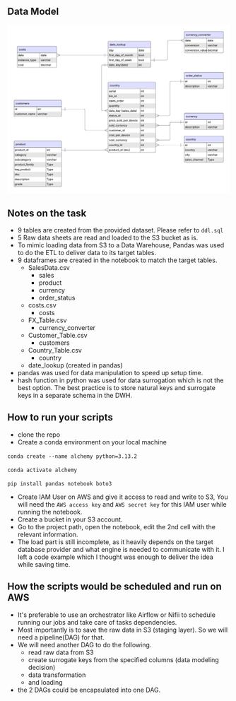 ## Data Model
![Data Model](model.png)

## Notes on the task
- 9 tables are created from the provided dataset. Please refer to `ddl.sql`
- 5 Raw data sheets are read and loaded to the S3 bucket as is.
- To mimic loading data from S3 to a Data Warehouse, Pandas was used to do the ETL to deliver data to its target tables.
- 9 dataframes are created in the notebook to match the target tables.
  - SalesData.csv
    - sales
    - product
    - currency
    - order_status
  - costs.csv
    - costs
  - FX_Table.csv
    - currency_converter
  - Customer_Table.csv
    - customers
  - Country_Table.csv
    - country
  - date_lookup (created in pandas)
- pandas was used for data manipulation to speed up setup time.
- hash function in python was used for data surrogation which is not the best option. The best practice is to store natural keys and surrogate keys in a separate schema in the DWH.

## How to run your scripts
- clone the repo
- Create a conda environment on your local machine

`conda create --name alchemy python=3.13.2`

`conda activate alchemy`

`pip install pandas notebook boto3`

- Create IAM User on AWS and give it access to read and write to S3, You will need the `AWS access key` and `AWS secret key` for this IAM user while running the notebook.
- Create a bucket in your S3 account.
- Go to the project path, open the notebook, edit the 2nd cell with the relevant information.
- The load part is still incomplete, as it heavily depends on the target database provider and what engine is needed to communicate with it. I left a code example which I thought was enough to deliver the idea while saving time.

## How the scripts would be scheduled and run on AWS
- It's preferable to use an orchestrator like Airflow or Nifii to schedule running our jobs and take care of tasks dependencies.
- Most importantly is to save the raw data in S3 (staging layer). So we will need a pipeline(DAG) for that.
- We will need another DAG to do the following. 
  - read raw data from S3
  - create surrogate keys from the specified columns (data modeling decision)
  - data transformation
  - and loading
- the 2 DAGs could be encapsulated into one DAG. 